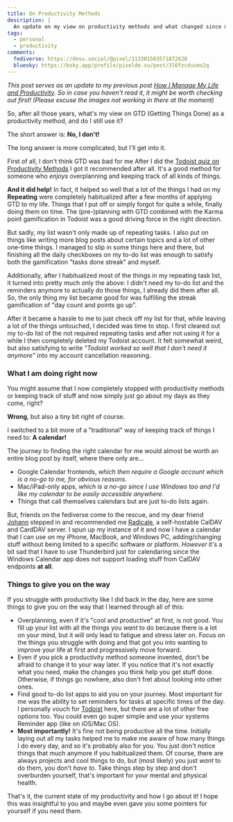```yaml
---
title: On Productivity Methods
description: |
  An update on my view on productivity methods and what changed since my last blog post about them.
tags:
  - personal
  - productivity
comments:
  fediverse: https://desu.social/@pixel/113301503571872628
  bluesky: https://bsky.app/profile/pixelde.su/post/3l6fzcduvmx2q
---
```


_This post serves as an update to my previous post
[How I Manage My Life and Productivity](/blog/how-i-manage-my-life-and-productivity).
So in case you haven't read it, it might be worth checking out first! (Please
excuse the images not working in there at the moment)_

So, after all those years, what's my view on GTD (Getting Things Done) as a
productivity method, and do I still use it?

The short answer is: **No, I don't!**

The long answer is more complicated, but I'll get into it.

First of all, I don't think GTD was bad for me After I did the
[Todoist quiz on Productivity Methods](https://todoist.com/productivity-methods)
I got it recommended after all. It's a good method for someone who _enjoys_
overplanning and keeping track of all kinds of things.

**And it did help!** In fact, it helped so well that a lot of the things I had
on my **Repeating** were completely habitualized after a few months of applying
GTD to my life. Things that I put off or simply forgot for quite a while,
finally doing them on time. The (pre-)planning with GTD combined with the Karma
point gamification in Todoist was a good driving force in the right direction.

But sadly, my list wasn't only made up of repeating tasks. I also put on things
like writing more blog posts about certain topics and a lot of other one-time
things. I managed to slip in some things here and there, but finishing all the
daily checkboxes on my to-do list was enough to satisfy both the gamification
"tasks done streak" and myself.

Additionally, after I habitualized most of the things in my repeating task list,
it turned into pretty much only the above: I didn't need my to-do list and the
reminders anymore to actually do those things, I already did them after all. So,
the only thing my list became good for was fulfilling the streak gamification of
"day count and points go up".

After it became a hassle to me to just check off my list for that, while leaving
a lot of the things untouched, I decided was time to stop. I first cleared out
my to-do list of the not required repeating tasks and after not using it for a
while I then completely deleted my Todoist account. It felt somewhat weird, but
also satisfying to write _"Todoist worked so well that I don't need it anymore"_
into my account cancellation reasoning.

### What I am doing right now

You might assume that I now completely stopped with productivity methods or
keeping track of stuff and now simply just go about my days as they come, right?

**Wrong**, but also a tiny bit right of course.

I switched to a bit more of a "traditional" way of keeping track of things I
need to: **A calendar!**

The journey to finding the right calendar for me would almost be worth an entire
blog post by itself, where there only are...

- Google Calendar frontends, _which then require a Google account which is a
  no-go to me, for obvious reasons._
- Mac/iPad-only apps, _which is a no-go since I use Windows too and I'd like my
  calendar to be easily accessible anywhere._
- Things that call themselves calendars but are just to-do lists again.

But, friends on the fediverse come to the rescue, and my dear friend
[Johann](https://qwertqwefsday.eu/) stepped in and recommended me
[Radicale](https://radicale.org/v3.html), a self-hostable CalDAV and CardDAV
server. I spun up my instance of it and now I have a calendar that I can use on
my iPhone, MacBook, and Windows PC, adding/changing stuff without being limited
to a specific software or platform. _However_ it's a bit sad that I have to use
Thunderbird just for calendaring since the Windows Calendar app does not support
loading stuff from CalDAV endpoints **at all**.

### Things to give you on the way

If you struggle with productivity like I did back in the day, here are some
things to give you on the way that I learned through all of this:

- Overplanning, even if it's "cool and productive" at first, is not good. You
  fill up your list with all the things you _want_ to do because there is a lot
  on your mind, but it will only lead to fatigue and stress later on. Focus on
  the things you struggle with doing and that got you into wanting to improve
  your life at first and progressively move forward.
- Even if you pick a productivity method someone invented, don't be afraid to
  change it to your way later. If you notice that it's not exactly what you
  need, make the changes you think help you get stuff done. Otherwise, if things
  go nowhere, also don't fret about looking into other ones.
- Find good to-do list apps to aid you on your journey. Most important for me
  was the ability to set reminders for tasks at specific times of the day. I
  personally vouch for [Todoist](https://todoist.com) here, but there are a lot
  of other free options too. You could even go super simple and use your systems
  Reminder app (like on iOS/Mac OS).
- **Most importantly!** It's fine not being productive all the time. Initially
  laying out all my tasks helped me to make me aware of how many things I do
  every day, and so it's probably also for you. You just don't notice things
  that much anymore if you habitualized them. Of course, there are always
  projects and cool things to do, but (most likely) you just _want_ to do them,
  you don't _have to_. Take things step by step and don't overburden yourself,
  that's important for your mental and physical health.

That's it, the current state of my productivity and how I go about it! I hope
this was insightful to you and maybe even gave you some pointers for yourself if
you need them.
